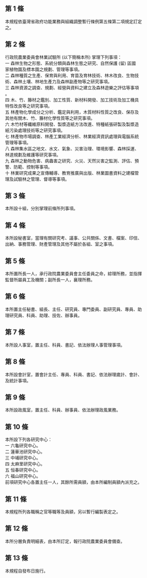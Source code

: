 第 1 條
-------
本規程依臺灣省政府功能業務與組織調整暫行條例第五條第二項規定訂定  
之。

第 2 條
-------
行政院農業委員會林業試驗所 (以下簡稱本所) 掌理下列事項：  
一  森林生物之形態、系統分類與森林生態之研究、自然保護 (留) 區國  
    家植物園及標本園之規劃、管理等事項。  
二  森林種質之生產、保育與利用、育苗及育林技術、林木改良、生物技  
    術、森林土壤、林地生產力及森林副產物等之研究事項。  
三  森林資源之調查、規劃、經營與資料之建立及森林遊樂之評估等事項  
    。  
四  木、竹、籐材之鑑別、加工性質、新材料開發、加工技術及加工機具  
    特性改良等之研究事項。  
五  林產物化學成分之分析、鑑定與利用，木質材料性質之改良、保存及  
    其他有關木、竹、籐材化學性質等之研究事項。  
六  木竹材等纖維原料開發、製漿造紙方法改進、特種紙張研製及製漿造  
    紙污染處理技術等之研究事項。  
七  林產物市場調查、林產工業經濟分析、林業經濟資訊處理與電腦系統  
    管理等事項。  
八  森林集水區之地文、水文、氣象、災害治理、環境影響、森林採運、  
    林道規劃及維護等研究事項。  
九  森林之動物危害、病蟲害之研究、火災、天然災害之監測、評估、預  
    警、防範、控制等事項。  
十  林業研究成果之宣傳輔導、教育推廣與出版、林業圖書資料之建檔管  
    理及試驗林之管理、督導等事項。

第 3 條
-------
本所設十組，分別掌理前條所列事項。

第 4 條
-------
本所設秘書室，當理有關研究考、議事、公共關係、文書、檔案、印信、  
出納、事務管理、財產管理及其他不屬於各組、室之事項。

第 5 條
-------
本所置所長一人，承行政院農業委員會主任委員之命，綜理所務，並指揮  
監督所屬員工及機關；副所長一人，襄理所務。

第 6 條
-------
本所置主任秘書、組長、主任、研究員、專門委員、副研究員、專員、助  
理研究員、科員、助理、技佐、辦事員。

第 7 條
-------
本所設人事室，置主任、科員、書記、依法辦理人事管理事項。

第 8 條
-------
本所設會計室，置會計主任、專員、科員、書記、依法辦理歲計、會計、  
及統計事項。

第 9 條
-------
本所設政風室，置主任、科員、辦事員、依法辦理政風業務。

第 10 條
--------
本所設下列各研究中心：  
一  六龜研究中心。  
二  蓮華池研究中心。  
三  中埔研究中心。  
四  太麻里研究中心。  
五  恒春研究中心。  
六  福山研究中心。  
前項研究中心各置主任一人，其餘所需員額，由本所編制員額內派充之。

第 11 條
--------
本規程所列各職稱之官等職等及員額，另以暫行編製表定之。

第 12 條
--------
本所分層負責明細表，由本所訂定，報行政院農業委員會備查。

第 13 條
--------
本規程自發布日施行。

